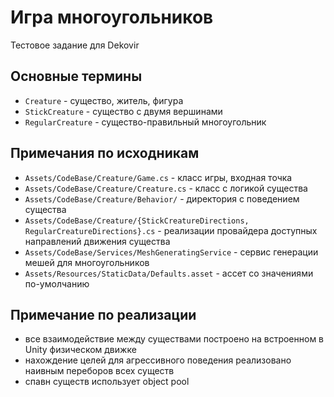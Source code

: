 # Игра многоугольников
Тестовое задание для Dekovir

## Основные термины
* `Creature` - существо, житель, фигура
* `StickCreature` - существо с двумя вершинами
* `RegularCreature` - существо-правильный многоугольник

## Примечания по исходникам

* `Assets/CodeBase/Creature/Game.cs` - класс игры, входная точка
* `Assets/CodeBase/Creature/Creature.cs` - класс с логикой существа
* `Assets/CodeBase/Creature/Behavior/` - директория с поведением существа
* `Assets/CodeBase/Creature/{StickCreatureDirections, RegularCreatureDirections}.cs` - реализации провайдера доступных направлений движения существа
* `Assets/CodeBase/Services/MeshGeneratingService` - сервис генерации мешей для многоугольников
* `Assets/Resources/StaticData/Defaults.asset` - ассет со значениями по-умолчанию

## Примечание по реализации
* все взаимодействие между существами построено на встроенном в Unity физическом движке
* нахождение целей для агрессивного поведения реализовано наивным переборов всех существ
* спавн существ использует object pool